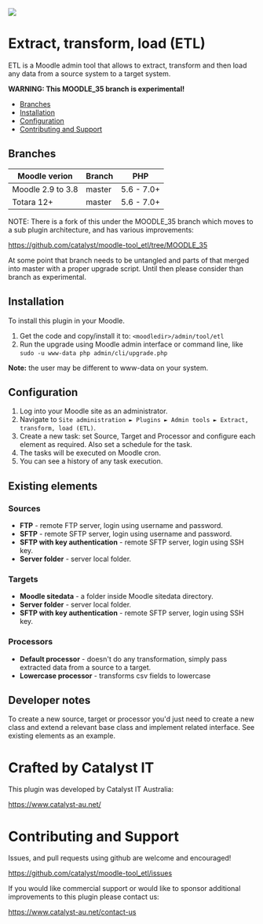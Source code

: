 <a href="https://travis-ci.org/catalyst/moodle-tool_etl">
<img src="https://api.travis-ci.org/catalyst/moodle-tool_etl.svg?branch=master">
</a>

# Extract, transform, load (ETL)
ETL is a Moodle admin tool that allows to extract, transform and then load any data from a source system to a target system.

**WARNING: This MOODLE_35 branch is experimental!**

* [Branches](#branches)
* [Installation](#installation)
* [Configuration](#configuration)
* [Contributing and Support](#contributing-and-support)


## Branches

| Moodle verion     | Branch  | PHP        |
| ----------------- | ------- | ---------- |
| Moodle 2.9 to 3.8 | master  | 5.6 - 7.0+ |
| Totara 12+        | master  | 5.6 - 7.0+ |

NOTE: There is a fork of this under the MOODLE_35 branch which moves to a sub plugin architecture, and has various improvements:

https://github.com/catalyst/moodle-tool_etl/tree/MOODLE_35

At some point that branch needs to be untangled and parts of that merged into master with a proper upgrade script. Until then please consider than branch as experimental.

## Installation
To install this plugin in your Moodle.
1. Get the code and copy/install it to: `<moodledir>/admin/tool/etl`
2. Run the upgrade using Moodle admin interface or command line, like `sudo -u www-data php admin/cli/upgrade.php`

**Note:** the user may be different to www-data on your system.

## Configuration
1. Log into your Moodle site as an administrator.
2. Navigate to  `Site administration ► Plugins ► Admin tools ► Extract, transform, load (ETL)`.
3. Create a new task: set Source, Target and Processor and configure each element as required. Also set a schedule for the task.
4. The tasks will be executed on Moodle cron.
5. You can see a history of any task execution.

## Existing elements

### Sources
* **FTP** - remote FTP server, login using username and password.
* **SFTP** - remote SFTP server, login using username and password.
* **SFTP with key authentication** - remote SFTP server, login using SSH key.
* **Server folder** - server local folder.

### Targets
* **Moodle sitedata** - a folder inside Moodle sitedata directory.
* **Server folder** - server local folder.
* **SFTP with key authentication** - remote SFTP server, login using SSH key.


### Processors
* **Default processor** - doesn't do any transformation, simply pass extracted data from a source to a target.
* **Lowercase processor** - transforms csv fields to lowercase 

## Developer notes
To create a new source, target or processor you'd just need to create a new class and extend a relevant base class and implement related interface. See existing elements as an example.

# Crafted by Catalyst IT

This plugin was developed by Catalyst IT Australia:

https://www.catalyst-au.net/

# Contributing and Support

Issues, and pull requests using github are welcome and encouraged!

https://github.com/catalyst/moodle-tool_etl/issues

If you would like commercial support or would like to sponsor additional improvements
to this plugin please contact us:

https://www.catalyst-au.net/contact-us

